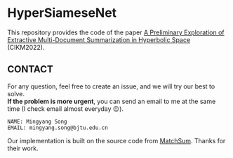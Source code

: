# HyperSiameseNet
This repository provides the code of the paper [A Preliminary Exploration of Extractive Multi-Document Summarization in Hyperbolic Space](https://github.com/MySong7NLPer/HyperSiameseNet) (CIKM2022).




## CONTACT

For any question, feel free to create an issue, and we will try our best to solve. \
**If the problem is more urgent**, you can send an email to me at the same time (I check email almost everyday 😉).

```
NAME: Mingyang Song
EMAIL: mingyang.song@bjtu.edu.cn
```




Our implementation is built on the source code from [MatchSum](https://github.com/maszhongming/MatchSum). Thanks for their work.



